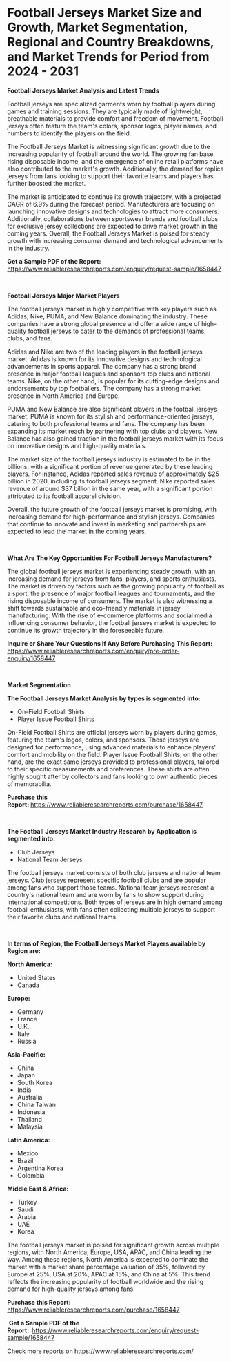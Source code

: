 <p><h1>Football Jerseys Market Size and Growth, Market Segmentation, Regional and Country Breakdowns, and Market Trends for Period from 2024 -  2031</h1></p><p><strong>Football Jerseys Market Analysis and Latest Trends</strong></p>
<p><p>Football jerseys are specialized garments worn by football players during games and training sessions. They are typically made of lightweight, breathable materials to provide comfort and freedom of movement. Football jerseys often feature the team's colors, sponsor logos, player names, and numbers to identify the players on the field.</p><p>The Football Jerseys Market is witnessing significant growth due to the increasing popularity of football around the world. The growing fan base, rising disposable income, and the emergence of online retail platforms have also contributed to the market's growth. Additionally, the demand for replica jerseys from fans looking to support their favorite teams and players has further boosted the market.</p><p>The market is anticipated to continue its growth trajectory, with a projected CAGR of 6.9% during the forecast period. Manufacturers are focusing on launching innovative designs and technologies to attract more consumers. Additionally, collaborations between sportswear brands and football clubs for exclusive jersey collections are expected to drive market growth in the coming years. Overall, the Football Jerseys Market is poised for steady growth with increasing consumer demand and technological advancements in the industry.</p></p>
<p><strong>Get a Sample PDF of the Report:&nbsp;</strong> <a href="https://www.reliableresearchreports.com/enquiry/request-sample/1658447">https://www.reliableresearchreports.com/enquiry/request-sample/1658447</a></p>
<p>&nbsp;</p>
<p><strong>Football Jerseys Major Market Players</strong></p>
<p><p>The football jerseys market is highly competitive with key players such as Adidas, Nike, PUMA, and New Balance dominating the industry. These companies have a strong global presence and offer a wide range of high-quality football jerseys to cater to the demands of professional teams, clubs, and fans.</p><p>Adidas and Nike are two of the leading players in the football jerseys market. Adidas is known for its innovative designs and technological advancements in sports apparel. The company has a strong brand presence in major football leagues and sponsors top clubs and national teams. Nike, on the other hand, is popular for its cutting-edge designs and endorsements by top footballers. The company has a strong market presence in North America and Europe.</p><p>PUMA and New Balance are also significant players in the football jerseys market. PUMA is known for its stylish and performance-oriented jerseys, catering to both professional teams and fans. The company has been expanding its market reach by partnering with top clubs and players. New Balance has also gained traction in the football jerseys market with its focus on innovative designs and high-quality materials.</p><p>The market size of the football jerseys industry is estimated to be in the billions, with a significant portion of revenue generated by these leading players. For instance, Adidas reported sales revenue of approximately $25 billion in 2020, including its football jerseys segment. Nike reported sales revenue of around $37 billion in the same year, with a significant portion attributed to its football apparel division.</p><p>Overall, the future growth of the football jerseys market is promising, with increasing demand for high-performance and stylish jerseys. Companies that continue to innovate and invest in marketing and partnerships are expected to lead the market in the coming years.</p></p>
<p>&nbsp;</p>
<p><strong>What Are The Key Opportunities For Football Jerseys Manufacturers?</strong></p>
<p><p>The global football jerseys market is experiencing steady growth, with an increasing demand for jerseys from fans, players, and sports enthusiasts. The market is driven by factors such as the growing popularity of football as a sport, the presence of major football leagues and tournaments, and the rising disposable income of consumers. The market is also witnessing a shift towards sustainable and eco-friendly materials in jersey manufacturing. With the rise of e-commerce platforms and social media influencing consumer behavior, the football jerseys market is expected to continue its growth trajectory in the foreseeable future.</p></p>
<p><strong>Inquire or Share Your Questions If Any Before Purchasing This Report:</strong> <a href="https://www.reliableresearchreports.com/enquiry/pre-order-enquiry/1658447">https://www.reliableresearchreports.com/enquiry/pre-order-enquiry/1658447</a></p>
<p>&nbsp;</p>
<p><strong>Market Segmentation</strong></p>
<p><strong>The Football Jerseys Market Analysis by types is segmented into:</strong></p>
<p><ul><li>On-Field Football Shirts</li><li>Player Issue Football Shirts</li></ul></p>
<p><p>On-Field Football Shirts are official jerseys worn by players during games, featuring the team's logos, colors, and sponsors. These jerseys are designed for performance, using advanced materials to enhance players' comfort and mobility on the field. Player Issue Football Shirts, on the other hand, are the exact same jerseys provided to professional players, tailored to their specific measurements and preferences. These shirts are often highly sought after by collectors and fans looking to own authentic pieces of memorabilia.</p></p>
<p><strong>Purchase this Report:&nbsp;</strong><a href="https://www.reliableresearchreports.com/purchase/1658447">https://www.reliableresearchreports.com/purchase/1658447</a></p>
<p>&nbsp;</p>
<p><strong>The Football Jerseys Market Industry Research by Application is segmented into:</strong></p>
<p><ul><li>Club Jerseys</li><li>National Team Jerseys</li></ul></p>
<p><p>The football jerseys market consists of both club jerseys and national team jerseys. Club jerseys represent specific football clubs and are popular among fans who support those teams. National team jerseys represent a country's national team and are worn by fans to show support during international competitions. Both types of jerseys are in high demand among football enthusiasts, with fans often collecting multiple jerseys to support their favorite clubs and national teams.</p></p>
<p>&nbsp;</p>
<p><strong>In terms of Region, the Football Jerseys Market Players available by Region are:</strong></p>
<p>
    <p> <strong> North America: </strong>
        <ul>
            <li>United States</li>
            <li>Canada</li>
        </ul>
        </p> 
    <p> <strong> Europe: </strong>
        <ul>
            <li>Germany</li>
            <li>France</li>
            <li>U.K.</li>
            <li>Italy</li>
            <li>Russia</li>
        </ul>
        </p> 
    <p> <strong> Asia-Pacific: </strong>
        <ul>
            <li>China</li>
            <li>Japan</li>
            <li>South Korea</li>
            <li>India</li>
            <li>Australia</li>
            <li>China Taiwan</li>
            <li>Indonesia</li>
            <li>Thailand</li>
            <li>Malaysia</li>
        </ul>
        </p> 
    <p> <strong> Latin America: </strong>
        <ul>
            <li>Mexico</li>
            <li>Brazil</li>
            <li>Argentina Korea</li>
            <li>Colombia</li>
        </ul>
        </p> 
    <p> <strong> Middle East & Africa: </strong>
        <ul>
            <li>Turkey</li>
            <li>Saudi</li>
            <li>Arabia</li>
            <li>UAE</li>
            <li>Korea</li>
        </ul>
    </p>
    </p>
<p><p>The football jerseys market is poised for significant growth across multiple regions, with North America, Europe, USA, APAC, and China leading the way. Among these regions, North America is expected to dominate the market with a market share percentage valuation of 35%, followed by Europe at 25%, USA at 20%, APAC at 15%, and China at 5%. This trend reflects the increasing popularity of football worldwide and the rising demand for high-quality jerseys among fans.</p></p>
<p><strong>Purchase this Report: </strong><a href="https://www.reliableresearchreports.com/purchase/1658447">https://www.reliableresearchreports.com/purchase/1658447</a></p>
<p>&nbsp;<strong>Get a Sample PDF of the Report:&nbsp;&nbsp;</strong><a href="https://www.reliableresearchreports.com/enquiry/request-sample/1658447">https://www.reliableresearchreports.com/enquiry/request-sample/1658447</a></p>
<p><strong></strong></p>
<p>Check more reports on https://www.reliableresearchreports.com/</p>